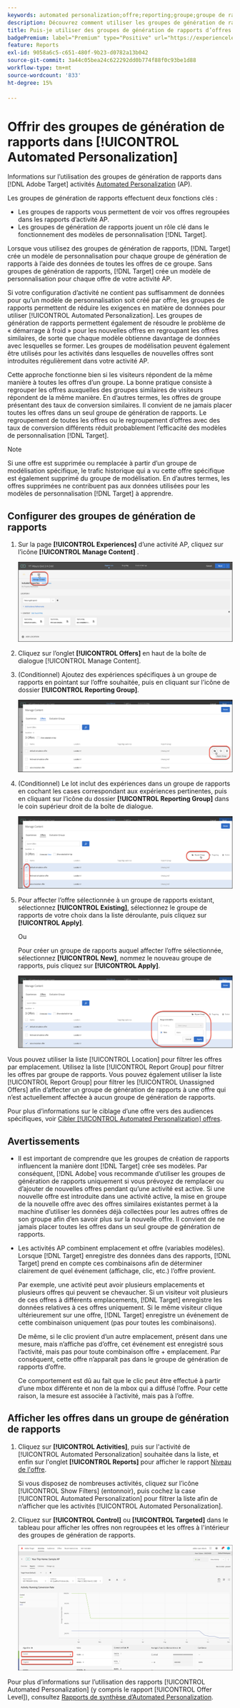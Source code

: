 ```yaml
---
keywords: automated personalization;offre;reporting;groupe;groupe de rapports;ap
description: Découvrez comment utiliser les groupes de génération de rapports d’offres dans les activités  [!DNL Adobe Target] [!UICONTROL Automated Personalization].
title: Puis-je utiliser des groupes de génération de rapports d’offres dans des activités [!UICONTROL Automated Personalization] ?
badgePremium: label="Premium" type="Positive" url="https://experienceleague.adobe.com/docs/target/using/introduction/intro.html?lang=en#premium newtab=true" tooltip="Voir ce qui est inclus dans Target Premium."
feature: Reports
exl-id: 9058a6c5-c651-480f-9b23-d0782a13b042
source-git-commit: 3a44c05bea24c622292dd0b774f88f0c93be1d88
workflow-type: tm+mt
source-wordcount: '833'
ht-degree: 15%

---
```


# Offrir des groupes de génération de rapports dans [!UICONTROL Automated Personalization]

Informations sur l’utilisation des groupes de génération de rapports dans [!DNL Adobe Target] activités [Automated Personalization](/help/main/c-activities/t-automated-personalization/automated-personalization.md) (AP).

Les groupes de génération de rapports effectuent deux fonctions clés :

* Les groupes de rapports vous permettent de voir vos offres regroupées dans les rapports d’activité AP.
* Les groupes de génération de rapports jouent un rôle clé dans le fonctionnement des modèles de personnalisation [!DNL Target].

Lorsque vous utilisez des groupes de génération de rapports, [!DNL Target] crée un modèle de personnalisation pour chaque groupe de génération de rapports à l’aide des données de toutes les offres de ce groupe. Sans groupes de génération de rapports, [!DNL Target] crée un modèle de personnalisation pour chaque offre de votre activité AP.

Si votre configuration d’activité ne contient pas suffisamment de données pour qu’un modèle de personnalisation soit créé par offre, les groupes de rapports permettent de réduire les exigences en matière de données pour utiliser [!UICONTROL Automated Personalization]. Les groupes de génération de rapports permettent également de résoudre le problème de « démarrage à froid » pour les nouvelles offres en regroupant les offres similaires, de sorte que chaque modèle obtienne davantage de données avec lesquelles se former. Les groupes de modélisation peuvent également être utilisés pour les activités dans lesquelles de nouvelles offres sont introduites régulièrement dans votre activité AP.

Cette approche fonctionne bien si les visiteurs répondent de la même manière à toutes les offres d’un groupe. La bonne pratique consiste à regrouper les offres auxquelles des groupes similaires de visiteurs répondent de la même manière. En d’autres termes, les offres de groupe présentant des taux de conversion similaires. Il convient de ne jamais placer toutes les offres dans un seul groupe de génération de rapports. Le regroupement de toutes les offres ou le regroupement d’offres avec des taux de conversion différents réduit probablement l’efficacité des modèles de personnalisation [!DNL Target].

>[!NOTE]
>
>Si une offre est supprimée ou remplacée à partir d’un groupe de modélisation spécifique, le trafic historique qui a vu cette offre spécifique est également supprimé du groupe de modélisation. En d’autres termes, les offres supprimées ne contribuent pas aux données utilisées pour les modèles de personnalisation [!DNL Target] à apprendre.

## Configurer des groupes de génération de rapports

1. Sur la page **[!UICONTROL Experiences]** d’une activité AP, cliquez sur l’icône **[!UICONTROL Manage Content]** .

   ![Icône Gérer le contenu](/help/main/c-reports/assets/ap_manage_content.png)

1. Cliquez sur l’onglet **[!UICONTROL Offers]** en haut de la boîte de dialogue [!UICONTROL Manage Content].
1. (Conditionnel) Ajoutez des expériences spécifiques à un groupe de rapports en pointant sur l’offre souhaitée, puis en cliquant sur l’icône de dossier **[!UICONTROL Reporting Group]**.

   ![Icône Groupe de rapports](/help/main/c-reports/assets/ap_manage_content_2.png)

1. (Conditionnel) Le lot inclut des expériences dans un groupe de rapports en cochant les cases correspondant aux expériences pertinentes, puis en cliquant sur l’icône du dossier **[!UICONTROL Reporting Group]** dans le coin supérieur droit de la boîte de dialogue.

   ![Icône Groupe de rapports](/help/main/c-reports/assets/ap_manage_content_3.png)

1. Pour affecter l’offre sélectionnée à un groupe de rapports existant, sélectionnez **[!UICONTROL Existing]**, sélectionnez le groupe de rapports de votre choix dans la liste déroulante, puis cliquez sur **[!UICONTROL Apply]**.

   Ou

   Pour créer un groupe de rapports auquel affecter l’offre sélectionnée, sélectionnez **[!UICONTROL New]**, nommez le nouveau groupe de rapports, puis cliquez sur **[!UICONTROL Apply]**.

   ![Nouvelle icône pour créer un groupe de rapports](/help/main/c-reports/assets/ap_reporting_groups.png)

Vous pouvez utiliser la liste [!UICONTROL Location] pour filtrer les offres par emplacement. Utilisez la liste [!UICONTROL Report Group] pour filtrer les offres par groupe de rapports. Vous pouvez également utiliser la liste [!UICONTROL Report Group] pour filtrer les [!UICONTROL Unassigned Offers] afin d’affecter un groupe de génération de rapports à une offre qui n’est actuellement affectée à aucun groupe de génération de rapports.

Pour plus d’informations sur le ciblage d’une offre vers des audiences spécifiques, voir [Cibler [!UICONTROL Automated Personalization] offres](/help/main/c-activities/t-automated-personalization/ap-target-offers.md#task_F207ED7A41B84FD39BB6FCBFABF4B23E).

## Avertissements

* Il est important de comprendre que les groupes de création de rapports influencent la manière dont [!DNL Target] crée ses modèles. Par conséquent, [!DNL Adobe] vous recommande d’utiliser les groupes de génération de rapports uniquement si vous prévoyez de remplacer ou d’ajouter de nouvelles offres pendant qu’une activité est active. Si une nouvelle offre est introduite dans une activité active, la mise en groupe de la nouvelle offre avec des offres similaires existantes permet à la machine d’utiliser les données déjà collectées pour les autres offres de son groupe afin d’en savoir plus sur la nouvelle offre. Il convient de ne jamais placer toutes les offres dans un seul groupe de génération de rapports.

* Les activités AP combinent emplacement et offre (variables modèles). Lorsque [!DNL Target] enregistre des données dans des rapports, [!DNL Target] prend en compte ces combinaisons afin de déterminer clairement de quel événement (affichage, clic, etc.) l’offre provient.

  Par exemple, une activité peut avoir plusieurs emplacements et plusieurs offres qui peuvent se chevaucher. Si un visiteur voit plusieurs de ces offres à différents emplacements, [!DNL Target] enregistre les données relatives à ces offres uniquement. Si le même visiteur clique ultérieurement sur une offre, [!DNL Target] enregistre un événement de cette combinaison uniquement (pas pour toutes les combinaisons).

  De même, si le clic provient d’un autre emplacement, présent dans une mesure, mais n’affiche pas d’offre, cet événement est enregistré sous l’activité, mais pas pour toute combinaison offre + emplacement. Par conséquent, cette offre n’apparaît pas dans le groupe de génération de rapports d’offre.

  Ce comportement est dû au fait que le clic peut être effectué à partir d’une mbox différente et non de la mbox qui a diffusé l’offre. Pour cette raison, la mesure est associée à l’activité, mais pas à l’offre.

## Afficher les offres dans un groupe de génération de rapports

1. Cliquez sur **[!UICONTROL Activities]**, puis sur l&#39;activité de [!UICONTROL Automated Personalization] souhaitée dans la liste, et enfin sur l&#39;onglet **[!UICONTROL Reports]** pour afficher le rapport [Niveau de l&#39;offre](/help/main/c-reports/personalization-reports/reports-ap.md).

   Si vous disposez de nombreuses activités, cliquez sur l’icône [!UICONTROL Show Filters] (entonnoir), puis cochez la case [!UICONTROL Automated Personalization] pour filtrer la liste afin de n’afficher que les activités [!UICONTROL Automated Personalization].

1. Cliquez sur **[!UICONTROL Control]** ou **[!UICONTROL Targeted]** dans le tableau pour afficher les offres non regroupées et les offres à l&#39;intérieur des groupes de génération de rapports.

   ![Groupes d’offres : contrôle et ciblé](/help/main/c-reports/c-report-settings/assets/offer-groups.png)

Pour plus d’informations sur l’utilisation des rapports [!UICONTROL Automated Personalization] (y compris le rapport [!UICONTROL Offer Level]), consultez [Rapports de synthèse d’Automated Personalization](/help/main/c-reports/personalization-reports/reports-ap.md).


